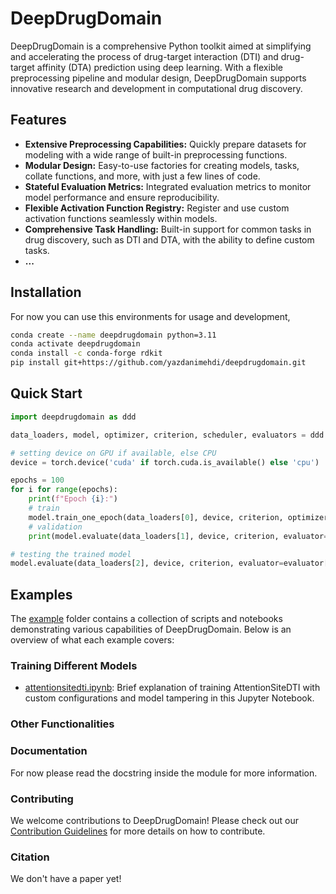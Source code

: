 # DeepDrugDomain

DeepDrugDomain is a comprehensive Python toolkit aimed at simplifying and accelerating the process of drug-target interaction (DTI) and drug-target affinity (DTA) prediction using deep learning. With a flexible preprocessing pipeline and modular design, DeepDrugDomain supports innovative research and development in computational drug discovery.

## Features

- **Extensive Preprocessing Capabilities:** Quickly prepare datasets for modeling with a wide range of built-in preprocessing functions.
- **Modular Design:** Easy-to-use factories for creating models, tasks, collate functions, and more, with just a few lines of code.
- **Stateful Evaluation Metrics:** Integrated evaluation metrics to monitor model performance and ensure reproducibility.
- **Flexible Activation Function Registry:** Register and use custom activation functions seamlessly within models.
- **Comprehensive Task Handling:** Built-in support for common tasks in drug discovery, such as DTI and DTA, with the ability to define custom tasks.
- **...**

## Installation
For now you can use this environments for usage and development,
```bash
conda create --name deepdrugdomain python=3.11
conda activate deepdrugdomain
conda install -c conda-forge rdkit
pip install git+https://github.com/yazdanimehdi/deepdrugdomain.git
```

## Quick Start

```python
import deepdrugdomain as ddd

data_loaders, model, optimizer, criterion, scheduler, evaluators = ddd.utils.initialize_training_environment(model="supported_model_name", dataset="supported_dataset_by_the_model")

# setting device on GPU if available, else CPU
device = torch.device('cuda' if torch.cuda.is_available() else 'cpu')

epochs = 100
for i for range(epochs):
    print(f"Epoch {i}:")
    # train
    model.train_one_epoch(data_loaders[0], device, criterion, optimizer, num_epochs=epochs, scheduler=scheduler, evaluator=evaluator[0])
    # validation
    print(model.evaluate(data_loaders[1], device, criterion, evaluator=evaluator[1])) 

# testing the trained model
model.evaluate(data_loaders[2], device, criterion, evaluator=evaluator[1]) 
```
## Examples

The [example](./examples/) folder contains a collection of scripts and notebooks demonstrating various capabilities of DeepDrugDomain. Below is an overview of what each example covers:

### Training Different Models

- [attentionsitedti.ipynb](./examples/attentionsitedti.ipynb): Brief explanation of training AttentionSiteDTI with custom configurations and model tampering in this Jupyter Notebook.

### Other Functionalities

### Documentation
For now please read the docstring inside the module for more information.

### Contributing
We welcome contributions to DeepDrugDomain! Please check out our [Contribution Guidelines](CONTRIBUTING.md) for more details on how to contribute.

### Citation
We don't have a paper yet!
